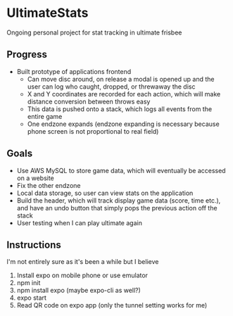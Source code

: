 # UltimateStats
Ongoing personal project for stat tracking in ultimate frisbee

Progress
------------
* Built prototype of applications frontend
    - Can move disc around, on release a modal is opened up and the user can log who caught, dropped, or threwaway the disc
    - X and Y coordinates are recorded for each action, which will make distance conversion between throws easy
    - This data is pushed onto a stack, which logs all events from the entire game
    - One endzone expands (endzone expanding is necessary because phone screen is not proportional to real field)

Goals
------------
* Use AWS MySQL to store game data, which will eventually be accessed on a website
* Fix the other endzone
* Local data storage, so user can view stats on the application
* Build the header, which will track display game data (score, time etc.), and have an undo button that simply pops the previous action off the stack
* User testing when I can play ultimate again

Instructions
--------------
I'm not entirely sure as it's been a while but I believe
1. Install expo on mobile phone or use emulator
2. npm init
3. npm install expo (maybe expo-cli as well?)
4. expo start
5. Read QR code on expo app (only the tunnel setting works for me)


